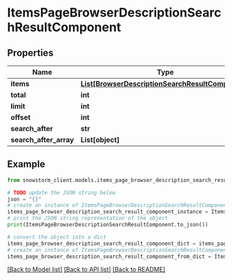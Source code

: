 # ItemsPageBrowserDescriptionSearchResultComponent


## Properties

Name | Type | Description | Notes
------------ | ------------- | ------------- | -------------
**items** | [**List[BrowserDescriptionSearchResultComponent]**](BrowserDescriptionSearchResultComponent.md) |  | [optional] 
**total** | **int** |  | [optional] 
**limit** | **int** |  | [optional] 
**offset** | **int** |  | [optional] 
**search_after** | **str** |  | [optional] 
**search_after_array** | **List[object]** |  | [optional] 

## Example

```python
from snowstorm_client.models.items_page_browser_description_search_result_component import ItemsPageBrowserDescriptionSearchResultComponent

# TODO update the JSON string below
json = "{}"
# create an instance of ItemsPageBrowserDescriptionSearchResultComponent from a JSON string
items_page_browser_description_search_result_component_instance = ItemsPageBrowserDescriptionSearchResultComponent.from_json(json)
# print the JSON string representation of the object
print(ItemsPageBrowserDescriptionSearchResultComponent.to_json())

# convert the object into a dict
items_page_browser_description_search_result_component_dict = items_page_browser_description_search_result_component_instance.to_dict()
# create an instance of ItemsPageBrowserDescriptionSearchResultComponent from a dict
items_page_browser_description_search_result_component_from_dict = ItemsPageBrowserDescriptionSearchResultComponent.from_dict(items_page_browser_description_search_result_component_dict)
```
[[Back to Model list]](../README.md#documentation-for-models) [[Back to API list]](../README.md#documentation-for-api-endpoints) [[Back to README]](../README.md)


